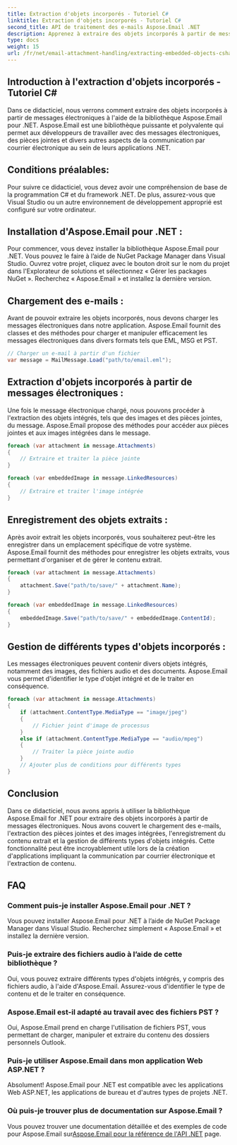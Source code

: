 ```yaml
---
title: Extraction d'objets incorporés - Tutoriel C#
linktitle: Extraction d'objets incorporés - Tutoriel C#
second_title: API de traitement des e-mails Aspose.Email .NET
description: Apprenez à extraire des objets incorporés à partir de messages électroniques à l'aide d'Aspose.Email pour .NET. Guide étape par étape avec des exemples de code.
type: docs
weight: 15
url: /fr/net/email-attachment-handling/extracting-embedded-objects-csharp-tutorial/
---
```


## Introduction à l'extraction d'objets incorporés - Tutoriel C#

Dans ce didacticiel, nous verrons comment extraire des objets incorporés à partir de messages électroniques à l'aide de la bibliothèque Aspose.Email pour .NET. Aspose.Email est une bibliothèque puissante et polyvalente qui permet aux développeurs de travailler avec des messages électroniques, des pièces jointes et divers autres aspects de la communication par courrier électronique au sein de leurs applications .NET.

## Conditions préalables:

Pour suivre ce didacticiel, vous devez avoir une compréhension de base de la programmation C# et du framework .NET. De plus, assurez-vous que Visual Studio ou un autre environnement de développement approprié est configuré sur votre ordinateur.

## Installation d'Aspose.Email pour .NET :

Pour commencer, vous devez installer la bibliothèque Aspose.Email pour .NET. Vous pouvez le faire à l’aide de NuGet Package Manager dans Visual Studio. Ouvrez votre projet, cliquez avec le bouton droit sur le nom du projet dans l'Explorateur de solutions et sélectionnez « Gérer les packages NuGet ». Recherchez « Aspose.Email » et installez la dernière version.

## Chargement des e-mails :

Avant de pouvoir extraire les objets incorporés, nous devons charger les messages électroniques dans notre application. Aspose.Email fournit des classes et des méthodes pour charger et manipuler efficacement les messages électroniques dans divers formats tels que EML, MSG et PST.

```csharp
// Charger un e-mail à partir d'un fichier
var message = MailMessage.Load("path/to/email.eml");
```

## Extraction d'objets incorporés à partir de messages électroniques :

Une fois le message électronique chargé, nous pouvons procéder à l'extraction des objets intégrés, tels que des images et des pièces jointes, du message. Aspose.Email propose des méthodes pour accéder aux pièces jointes et aux images intégrées dans le message.

```csharp
foreach (var attachment in message.Attachments)
{
    // Extraire et traiter la pièce jointe
}

foreach (var embeddedImage in message.LinkedResources)
{
    // Extraire et traiter l'image intégrée
}
```

## Enregistrement des objets extraits :

Après avoir extrait les objets incorporés, vous souhaiterez peut-être les enregistrer dans un emplacement spécifique de votre système. Aspose.Email fournit des méthodes pour enregistrer les objets extraits, vous permettant d'organiser et de gérer le contenu extrait.

```csharp
foreach (var attachment in message.Attachments)
{
    attachment.Save("path/to/save/" + attachment.Name);
}

foreach (var embeddedImage in message.LinkedResources)
{
    embeddedImage.Save("path/to/save/" + embeddedImage.ContentId);
}
```

## Gestion de différents types d'objets incorporés :

Les messages électroniques peuvent contenir divers objets intégrés, notamment des images, des fichiers audio et des documents. Aspose.Email vous permet d'identifier le type d'objet intégré et de le traiter en conséquence.

```csharp
foreach (var attachment in message.Attachments)
{
    if (attachment.ContentType.MediaType == "image/jpeg")
    {
        // Fichier joint d'image de processus
    }
    else if (attachment.ContentType.MediaType == "audio/mpeg")
    {
        // Traiter la pièce jointe audio
    }
    // Ajouter plus de conditions pour différents types
}
```

## Conclusion

Dans ce didacticiel, nous avons appris à utiliser la bibliothèque Aspose.Email for .NET pour extraire des objets incorporés à partir de messages électroniques. Nous avons couvert le chargement des e-mails, l'extraction des pièces jointes et des images intégrées, l'enregistrement du contenu extrait et la gestion de différents types d'objets intégrés. Cette fonctionnalité peut être incroyablement utile lors de la création d'applications impliquant la communication par courrier électronique et l'extraction de contenu.

## FAQ

### Comment puis-je installer Aspose.Email pour .NET ?

Vous pouvez installer Aspose.Email pour .NET à l’aide de NuGet Package Manager dans Visual Studio. Recherchez simplement « Aspose.Email » et installez la dernière version.

### Puis-je extraire des fichiers audio à l’aide de cette bibliothèque ?

Oui, vous pouvez extraire différents types d'objets intégrés, y compris des fichiers audio, à l'aide d'Aspose.Email. Assurez-vous d'identifier le type de contenu et de le traiter en conséquence.

### Aspose.Email est-il adapté au travail avec des fichiers PST ?

Oui, Aspose.Email prend en charge l'utilisation de fichiers PST, vous permettant de charger, manipuler et extraire du contenu des dossiers personnels Outlook.

### Puis-je utiliser Aspose.Email dans mon application Web ASP.NET ?

Absolument! Aspose.Email pour .NET est compatible avec les applications Web ASP.NET, les applications de bureau et d'autres types de projets .NET.

### Où puis-je trouver plus de documentation sur Aspose.Email ?

 Vous pouvez trouver une documentation détaillée et des exemples de code pour Aspose.Email sur[Aspose.Email pour la référence de l'API .NET](https://reference.aspose.com/email/net/) page.